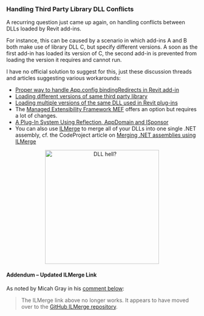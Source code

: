 <head>
<meta http-equiv="Content-Type" content="text/html; charset=utf-8">
<link rel="stylesheet" type="text/css" href="bc.css">
<script src="run_prettify.js" type="text/javascript"></script>
<!--
<script src="https://google-code-prettify.googlecode.com/svn/loader/run_prettify.js" type="text/javascript"></script>
-->
</head>

<!---

12914853 [several versions of a control inside same APPDomain using XAML/BAML craches REVIT]
12494378 [Addins have conflicts with DLL's from other developers]
11655345 [Addin conflicts]
http://forums.autodesk.com/t5/revit-api/proper-way-to-handle-app-config-bindingredirects-in-revit-add-in/m-p/5692149
http://forums.autodesk.com/t5/revit-api/loading-different-versions-of-same-third-party-library/m-p/6023644

http://adndevblog.typepad.com/aec/2012/06/loading-multiple-versions-of-the-same-dll-used-in-revit-plug-ins.html

Other option but a lot of changes required

Managed Extensibility Framework (MEF) -- https://blogs.msdn.microsoft.com/kcwalina/2008/04/25/managed-extensibility-framework/
A Plug-In System Using Reflection, AppDomain and ISponsor -- http://www.brad-smith.info/blog/archives/500

Loading multiple versions of the same DLL used in Revit plug-ins -- http://adndevblog.typepad.com/aec/2012/06/loading-multiple-versions-of-the-same-dll-used-in-revit-plug-ins.html#comment-6a0167607c2431970b0167676439d4970b

Maxence DELANNOY said: You can also use ILMerge to merge all you dll in a single assembly.

ILMerge -- https://www.microsoft.com/en-us/download/details.aspx?id=17630

ILMerge is a utility for merging multiple .NET assemblies into a single .NET assembly.

Merging .NET assemblies using ILMerge -- https://www.codeproject.com/articles/9364/merging-net-assemblies-using-ilmerge

13034010 [General API Questions]

Handling add-in third party library DLL hell #RevitAPI @AutodeskRevit #bim #dynamobim @AutodeskForge #ForgeDevCon http://bit.ly/dllconflict 

A recurring question just came up again, on handling conflicts between DLLs loaded by Revit add-ins. For instance, this can be caused by a scenario in which add-ins A and B both make use of library DLL C, but specify different versions. A soon as the first add-in has loaded its version of C, the second add-in is prevented from loading the version it requires and cannot run...

-->

### Handling Third Party Library DLL Conflicts

A recurring question just came up again, on handling conflicts between DLLs loaded by Revit add-ins.

For instance, this can be caused by a scenario in which add-ins A and B both make use of library DLL C, but specify different versions. A soon as the first add-in has loaded its version of C, the second add-in is prevented from loading the version it requires and cannot run.

I have no official solution to suggest for this, just these discussion threads and articles suggesting various workarounds:

- [Proper way to handle App.config bindingRedirects in Revit add-in](http://forums.autodesk.com/t5/revit-api/proper-way-to-handle-app-config-bindingredirects-in-revit-add-in/m-p/5692149)
- [Loading different versions of same third party library](http://forums.autodesk.com/t5/revit-api/loading-different-versions-of-same-third-party-library/m-p/6023644)
- [Loading multiple versions of the same DLL used in Revit plug-ins](http://adndevblog.typepad.com/aec/2012/06/loading-multiple-versions-of-the-same-dll-used-in-revit-plug-ins.html)
- The [Managed Extensibility Framework MEF](https://blogs.msdn.microsoft.com/kcwalina/2008/04/25/managed-extensibility-framework) offers an option but requires a lot of changes.
- [A Plug-In System Using Reflection, AppDomain and ISponsor](http://www.brad-smith.info/blog/archives/500)
- You can also use [ILMerge](https://www.microsoft.com/en-us/download/details.aspx?id=17630) to merge all of your DLLs into one single .NET assembly, cf. the CodeProject article on [Merging .NET assemblies using ILMerge](https://www.codeproject.com/articles/9364/merging-net-assemblies-using-ilmerge)

<center>
<img src="img/darvasa_gas_crater_panorama.jpg" alt="DLL hell?" width="300"> 
</center>

#### Addendum &ndash; Updated ILMerge Link

As noted by Micah Gray in
his [comment below](https://thebuildingcoder.typepad.com/blog/2017/06/handling-third-party-library-dll-conflicts.html#comment-4983002843):

> The ILMerge link above no longer works.
It appears to have moved over to
the [GitHub ILMerge repository](https://github.com/dotnet/ILMerge).
